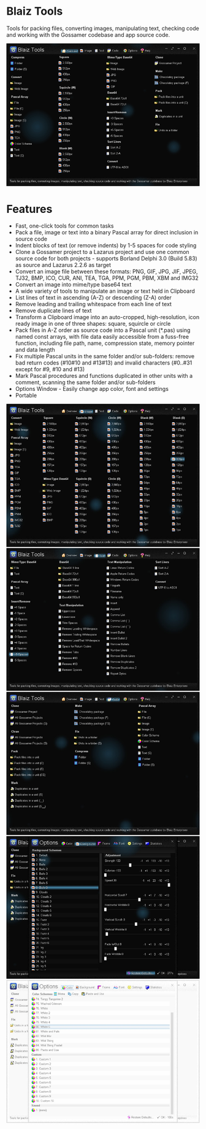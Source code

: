 # Blaiz Tools
Tools for packing files, converting images, manipulating text, checking code and working with the Gossamer codebase and app source code.

<img src="blaiztools-screenshot.gif">

# Features
* Fast, one-click tools for common tasks
* Pack a file, image or text into a binary Pascal array for direct inclusion in source code
* Indent blocks of text (or remove indents) by 1-5 spaces for code styling
* Clone a Gossamer project to a Lazarus project and use one common source code for both projects - supports Borland Delphi 3.0 (Build 5.83) as source and Lazarus 2.2.6 as target
* Convert an image file between these formats: PNG, GIF, JPG, JIF, JPEG, TJ32, BMP, ICO, CUR, ANI, TEA, TGA, PPM, PGM, PBM, XBM and IMG32
* Convert an image into mime/type base64 text
* A wide variety of tools to manipulate an image or text held in Clipboard
* List lines of text in ascending (A-Z) or descending (Z-A) order
* Remove leading and trailing whitespace from each line of text
* Remove duplicate lines of text
* Transform a Clipboard image into an auto-cropped, high-resolution, icon ready image in one of three shapes: square, squircle or circle
* Pack files in A-Z order as source code into a Pascal unit (*.pas) using named const arrays, with file data easily accessible from a fuss-free function, including file path, name, compression state, memory pointer and data length
* Fix multiple Pascal units in the same folder and/or sub-folders: remove bad return codes (#10#10 and #13#13) and invalid characters (#0..#31 except for #9, #10 and #13)
* Mark Pascal procedures and functions duplicated in other units with a comment, scanning the same folder and/or sub-folders
* Options Window - Easily change app color, font and settings
* Portable

<img src="blaiztools-screenshot2.jpg">

<img src="blaiztools-screenshot3.jpg">

<img src="blaiztools-screenshot4.jpg">

<img src="blaiztools-screenshot5.jpg">

<img src="blaiztools-screenshot6.jpg">
